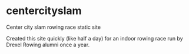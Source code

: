 centercityslam
==============

Center city slam rowing race static site

Created this site quickly (like half a day) for an indoor rowing race run by Drexel Rowing alumni once a year.

